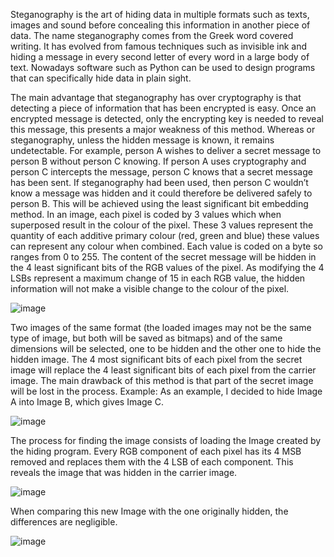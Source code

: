 Steganography is the art of hiding data in multiple formats such as texts,
images and sound before concealing this information in another piece of data.
The name steganography comes from the Greek word covered writing. It has
evolved from famous techniques such as invisible ink and hiding a message in
every second letter of every word in a large body of text. Nowadays software such
as Python can be used to design programs that can specifically hide data in plain
sight.

The main advantage that steganography has over cryptography is that
detecting a piece of information that has been encrypted is easy. Once an
encrypted message is detected, only the encrypting key is needed to reveal this
message, this presents a major weakness of this method. Whereas or
steganography, unless the hidden message is known, it remains undetectable.
For example, person A wishes to deliver a secret message to person B
without person C knowing. If person A uses cryptography and person C intercepts
the message, person C knows that a secret message has been sent. If
steganography had been used, then person C wouldn’t know a message was
hidden and it could therefore be delivered safely to person B.
This will be achieved using the least significant bit embedding method. In
an image, each pixel is coded by 3 values which when superposed result in the
colour of the pixel. These 3 values represent the quantity of each additive primary
colour (red, green and blue) these values can represent any colour when
combined. Each value is coded on a byte so ranges from 0 to 255.
The content of the secret message will be hidden in the 4 least significant
bits of the RGB values of the pixel. As modifying the 4 LSBs represent a
maximum change of 15 in each RGB value, the hidden information will not make
a visible change to the colour of the pixel.

![image](https://github.com/user-attachments/assets/59ec1bf5-8b7e-47ca-86ce-f02eebf62d4f)

Two images of the same format (the loaded images may not be the same
type of image, but both will be saved as bitmaps) and of the same dimensions
will be selected, one to be hidden and the other one to hide the hidden image.
The 4 most significant bits of each pixel from the secret image will replace the 4
least significant bits of each pixel from the carrier image. The main drawback of
this method is that part of the secret image will be lost in the process.
Example:
As an example, I decided to hide Image A into Image B, which gives Image C.

![image](https://github.com/user-attachments/assets/846a4bdf-1d97-421b-80a9-10af3413b6a6)

The process for finding the image consists of loading the Image created by
the hiding program. Every RGB component of each pixel has its 4 MSB removed
and replaces them with the 4 LSB of each component. This reveals the image that
was hidden in the carrier image.

![image](https://github.com/user-attachments/assets/af1ab8a6-b448-47d7-861b-9228f8e71f13)

When comparing this new Image with the one originally hidden, the differences
are negligible.

![image](https://github.com/user-attachments/assets/c490d680-8b25-4ee5-977d-e2b3462e3ec9)


